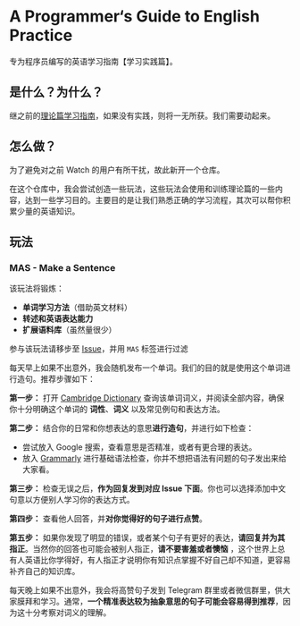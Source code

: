 # A Programmer‘s Guide to English Practice

专为程序员编写的英语学习指南【学习实践篇】。

## 是什么？为什么？

继之前的[理论篇学习指南](https://github.com/yujiangshui/A-Programmers-Guide-to-English)，如果没有实践，则将一无所获。我们需要动起来。

## 怎么做？

为了避免对之前 Watch 的用户有所干扰，故此新开一个仓库。

在这个仓库中，我会尝试创造一些玩法，这些玩法会使用和训练理论篇的一些内容，达到一些学习目的。主要目的是让我们熟悉正确的学习流程，其次可以帮你积累少量的英语知识。

## 玩法

### MAS - Make a Sentence

该玩法将锻炼：

* **单词学习方法**（借助英文材料）
* **转述和英语表达能力**
* **扩展语料库**（虽然量很少）

参与该玩法请移步至 [Issue](https://github.com/yujiangshui/A-Programmers-Guide-to-English-Practice/issues)，并用 `MAS` 标签进行过滤

每天早上如果不出意外，我会随机发布一个单词。我们的目的就是使用这个单词进行造句。推荐步骤如下：

**第一步：** 打开 [Cambridge Dictionary](https://dictionary.cambridge.org/) 查询该单词词义，并阅读全部内容，确保你十分明确这个单词的 **词性**、**词义** 以及常见例句和表达方法。

**第二步：** 结合你的日常和你想表达的意思**进行造句**，并进行如下检查：
* 尝试放入 Google 搜索，查看意思是否精准，或者有更合理的表达。
* 放入 [Grammarly](https://app.grammarly.com/) 进行基础语法检查，你并不想把语法有问题的句子发出来给大家看。

**第三步：** 检查无误之后，**作为回复发到对应 Issue 下面**。你也可以选择添加中文句意以方便别人学习你的表达方式。

**第四步：** 查看他人回答，并**对你觉得好的句子进行点赞**。

**第五步：** 如果你发现了明显的错误，或者某个句子有更好的表达，**请回复并为其指正**。当然你的回答也可能会被别人指正，**请不要害羞或者懊恼** ，这个世界上总有人英语比你学得好，有人指正才说明你有知识点掌握不好自己却不知道，更容易补齐自己的知识库。

每天晚上如果不出意外，我会将高赞句子发到 Telegram 群里或者微信群里，供大家膜拜和学习。通常，**一个精准表达较为抽象意思的句子可能会容易得到推荐**，因为这十分考察对词义的理解。
